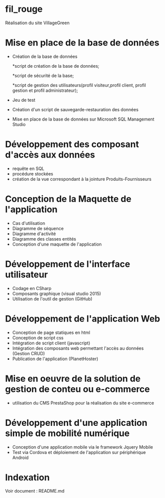 # fil_rouge

Réalisation du site VillageGreen

# Mise en place de la base de données

- Création de la base de données 

   *script de création de la base de données;

   *script de sécurité de la base;
   
   *script de gestion des utilisateurs(profil visiteur,profil client, profil gestion et profil administrateur);

- Jeu de test 
- Création d'un script de sauvegarde-restauration des données
- Mise en place de la base de données sur Microsoft SQL Management Studio

# Développement des composant d'accès aux données

- requête en SQL
- procédure stockées
- création de la vue correspondant à la jointure Produits-Fournisseurs

# Conception de la Maquette de l'application

- Cas d'utilisation
- Diagramme de séquence
- Diagramme d'activité
- Diagramme des classes entités
- Conception d'une maquette de l'application

# Développement de l'interface utilisateur

- Codage en CSharp
- Composants graphique (visual studio 2015)
- Utilisation de l'outil de gestion (GitHub)

# Développement de l'application Web

- Conception de page statiques en html
- Conception de script css
- Intégration de script client (javascript)
- Intégration des composants web permettant l'accès au données (Gestion CRUD)
- Publication de l'application (PlanetHoster)

# Mise en oeuvre de la solution de gestion de conteu ou e-commerce

- utilisation du CMS PrestaShop pour la réalisation du site e-commerce

# Développement d'une application simple de mobilité numérique

 - Conception d'une application mobile via le framework Jquery Mobile
 - Test via Cordova et déploiement de l'application sur périphérique Android
 
 # Indexation 
 
 Voir document : README.md 
